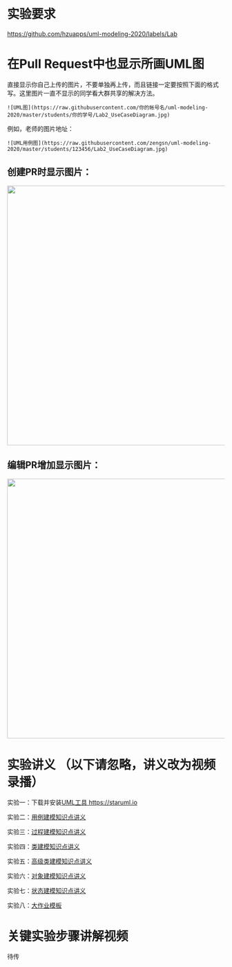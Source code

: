 # 实验要求

https://github.com/hzuapps/uml-modeling-2020/labels/Lab

# 在Pull Request中也显示所画UML图

直接显示你自己上传的图片，不要单独再上传，而且链接一定要按照下面的格式写。这里图片一直不显示的同学看大群共享的解决方法。

```
![UML图](https://raw.githubusercontent.com/你的帐号名/uml-modeling-2020/master/students/你的学号/Lab2_UseCaseDiagram.jpg)
```
例如，老师的图片地址：
```
![UML用例图](https://raw.githubusercontent.com/zengsn/uml-modeling-2020/master/students/123456/Lab2_UseCaseDiagram.jpg)
```
## 创建PR时显示图片：  

<img src="https://raw.githubusercontent.com/zengsn/uml-modeling-2020/master/students/123456/lab3_show_the_same_diagram_in_pull_request.png" width=600 />

## 编辑PR增加显示图片：  

<img src="https://raw.githubusercontent.com/zengsn/uml-modeling-2020/master/students/123456/lab3_edit_pull_request_to_show_diagram.png" width=600 />

# 实验讲义 （以下请忽略，讲义改为视频录播）

实验一：下载并安装[UML工具 https://staruml.io ](https://staruml.io) 

实验二：[用例建模知识点讲义](https://github.com/hzuapps/uml-modeling-2020/blob/master/slides/UML-02-Use.Case.Diagrams.pdf)

实验三：[过程建模知识点讲义](https://github.com/hzuapps/uml-modeling-2020/blob/master/slides/UML-03-Activity.Diagrams.pdf)

实验四：[类建模知识点讲义](https://github.com/hzuapps/uml-modeling-2020/blob/master/slides/UML-04-Class.Diagrams.pdf)

实验五：[高级类建模知识点讲义](https://github.com/hzuapps/uml-modeling-2020/blob/master/slides/UML-05-Advanced.Class.Diagrams.pdf)

实验六：[对象建模知识点讲义](https://github.com/hzuapps/uml-modeling-2020/blob/master/slides/UML-07-Sequence.Diagrams.pdf)

实验七：[状态建模知识点讲义](https://github.com/hzuapps/uml-modeling-2020/blob/master/slides/UML-14-State.Machine.Diagrams.pdf)

实验八：[大作业模板](https://github.com/hzuapps/uml-modeling-2020/blob/master/slides/Labs-UML.Modeling.docx)

# 关键实验步骤讲解视频

待传
